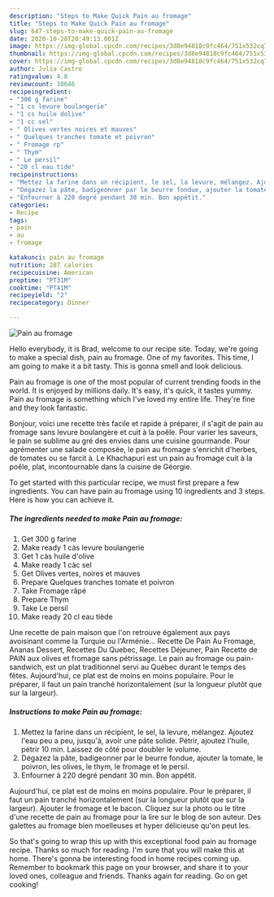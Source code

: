 ```yaml
---
description: "Steps to Make Quick Pain au fromage"
title: "Steps to Make Quick Pain au fromage"
slug: 647-steps-to-make-quick-pain-au-fromage
date: 2020-10-28T20:49:13.001Z
image: https://img-global.cpcdn.com/recipes/3d8e94818c9fc464/751x532cq70/pain-au-fromage-photo-principale-de-la-recette.jpg
thumbnail: https://img-global.cpcdn.com/recipes/3d8e94818c9fc464/751x532cq70/pain-au-fromage-photo-principale-de-la-recette.jpg
cover: https://img-global.cpcdn.com/recipes/3d8e94818c9fc464/751x532cq70/pain-au-fromage-photo-principale-de-la-recette.jpg
author: Julia Castro
ratingvalue: 4.8
reviewcount: 38646
recipeingredient:
- "300 g farine"
- "1 cs levure boulangerie"
- "1 cs huile dolive"
- "1 cc sel"
- " Olives vertes noires et mauves"
- " Quelques tranches tomate et poivron"
- " Fromage rp"
- " Thym"
- " Le persil"
- "20 cl eau tide"
recipeinstructions:
- "Mettez la farine dans un récipient, le sel, la levure, mélangez. Ajoutez l&#39;eau peu a peu, jusqu&#39;à, avoir une pâte solide. Pétrir, ajoutez l&#39;huile, pétrir 10 min. Laissez de côté pour doubler le volume."
- "Dégazez la pâte, badigeonner par le beurre fondue, ajouter la tomate, le poivron, les olives, le thym, le fromage et le persil."
- "Enfourner à 220 degré pendant 30 min. Bon appétit."
categories:
- Recipe
tags:
- pain
- au
- fromage

katakunci: pain au fromage 
nutrition: 287 calories
recipecuisine: American
preptime: "PT31M"
cooktime: "PT41M"
recipeyield: "2"
recipecategory: Dinner

---
```



![Pain au fromage](https://img-global.cpcdn.com/recipes/3d8e94818c9fc464/751x532cq70/pain-au-fromage-photo-principale-de-la-recette.jpg)

Hello everybody, it is Brad, welcome to our recipe site. Today, we're going to make a special dish, pain au fromage. One of my favorites. This time, I am going to make it a bit tasty. This is gonna smell and look delicious.

Pain au fromage is one of the most popular of current trending foods in the world. It is enjoyed by millions daily. It's easy, it's quick, it tastes yummy. Pain au fromage is something which I've loved my entire life. They're fine and they look fantastic.

Bonjour, voici une recette très facile et rapide à préparer, il s&#39;agit de pain au fromage sans levure boulangère et cuit à la poêle. Pour varier les saveurs, le pain se sublime au gré des envies dans une cuisine gourmande. Pour agrémenter une salade composée, le pain au fromage s&#39;enrichit d&#39;herbes, de tomates ou se farcit à. Le Khachapuri est un pain au fromage cuit à la poêle, plat, incontournable dans la cuisine de Géorgie.


To get started with this particular recipe, we must first prepare a few ingredients. You can have pain au fromage using 10 ingredients and 3 steps. Here is how you can achieve it.

<!--inarticleads1-->

##### The ingredients needed to make Pain au fromage:

1. Get 300 g farine
1. Make ready 1 càs levure boulangerie
1. Get 1 càs huile d&#39;olive
1. Make ready 1 càc sel
1. Get  Olives vertes, noires et mauves
1. Prepare  Quelques tranches tomate et poivron
1. Take  Fromage râpé
1. Prepare  Thym
1. Take  Le persil
1. Make ready 20 cl eau tiède


Une recette de pain maison que l&#39;on retrouve également aux pays avoisinant comme la Turquie ou l&#39;Arménie… Recette De Pain Au Fromage, Ananas Dessert, Recettes Du Quebec, Recettes Déjeuner, Pain Recette de PAIN aux olives et fromage sans pétrissage. Le pain au fromage ou pain-sandwich, est un plat traditionnel servi au Québec durant le temps des fêtes. Aujourd&#39;hui, ce plat est de moins en moins populaire. Pour le préparer, il faut un pain tranché horizontalement (sur la longueur plutôt que sur la largeur). 

<!--inarticleads2-->

##### Instructions to make Pain au fromage:

1. Mettez la farine dans un récipient, le sel, la levure, mélangez. Ajoutez l&#39;eau peu a peu, jusqu&#39;à, avoir une pâte solide. Pétrir, ajoutez l&#39;huile, pétrir 10 min. Laissez de côté pour doubler le volume.
1. Dégazez la pâte, badigeonner par le beurre fondue, ajouter la tomate, le poivron, les olives, le thym, le fromage et le persil.
1. Enfourner à 220 degré pendant 30 min. Bon appétit.


Aujourd&#39;hui, ce plat est de moins en moins populaire. Pour le préparer, il faut un pain tranché horizontalement (sur la longueur plutôt que sur la largeur). Ajouter le fromage et le bacon. Cliquez sur la photo ou le titre d&#39;une recette de pain au fromage pour la lire sur le blog de son auteur. Des galettes au fromage bien moelleuses et hyper délicieuse qu&#39;on peut les. 

So that's going to wrap this up with this exceptional food pain au fromage recipe. Thanks so much for reading. I'm sure that you will make this at home. There's gonna be interesting food in home recipes coming up. Remember to bookmark this page on your browser, and share it to your loved ones, colleague and friends. Thanks again for reading. Go on get cooking!
